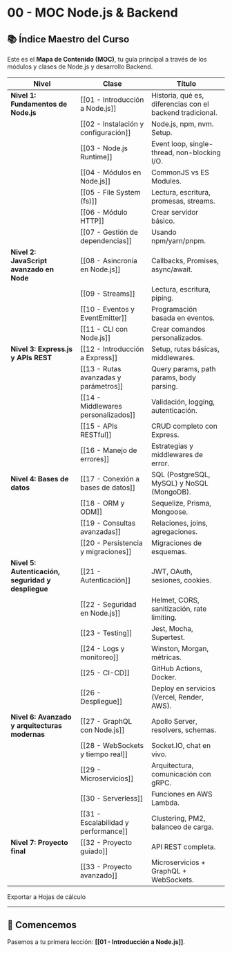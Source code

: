 # 00 - MOC Node.js & Backend

## 📚 Índice Maestro del Curso

Este es el **Mapa de Contenido (MOC)**, tu guía principal a través de los módulos y clases de Node.js y desarrollo Backend.

| Nivel                                              | Clase                                 | Título                                                    |
| -------------------------------------------------- | ------------------------------------- | --------------------------------------------------------- |
| **Nivel 1: Fundamentos de Node.js**                | [[01 - Introducción a Node.js]]       | Historia, qué es, diferencias con el backend tradicional. |
|                                                    | [[02 - Instalación y configuración]]  | Node.js, npm, nvm. Setup.                                 |
|                                                    | [[03 - Node.js Runtime]]              | Event loop, single-thread, non-blocking I/O.              |
|                                                    | [[04 - Módulos en Node.js]]           | CommonJS vs ES Modules.                                   |
|                                                    | [[05 - File System (fs)]]             | Lectura, escritura, promesas, streams.                    |
|                                                    | [[06 - Módulo HTTP]]                  | Crear servidor básico.                                    |
|                                                    | [[07 - Gestión de dependencias]]      | Usando npm/yarn/pnpm.                                     |
| **Nivel 2: JavaScript avanzado en Node**           | [[08 - Asincronía en Node.js]]        | Callbacks, Promises, async/await.                         |
|                                                    | [[09 - Streams]]                      | Lectura, escritura, piping.                               |
|                                                    | [[10 - Eventos y EventEmitter]]       | Programación basada en eventos.                           |
|                                                    | [[11 - CLI con Node.js]]              | Crear comandos personalizados.                            |
| **Nivel 3: Express.js y APIs REST**                | [[12 - Introducción a Express]]       | Setup, rutas básicas, middlewares.                        |
|                                                    | [[13 - Rutas avanzadas y parámetros]] | Query params, path params, body parsing.                  |
|                                                    | [[14 - Middlewares personalizados]]   | Validación, logging, autenticación.                       |
|                                                    | [[15 - APIs RESTful]]                 | CRUD completo con Express.                                |
|                                                    | [[16 - Manejo de errores]]            | Estrategias y middlewares de error.                       |
| **Nivel 4: Bases de datos**                        | [[17 - Conexión a bases de datos]]    | SQL (PostgreSQL, MySQL) y NoSQL (MongoDB).                |
|                                                    | [[18 - ORM y ODM]]                    | Sequelize, Prisma, Mongoose.                              |
|                                                    | [[19 - Consultas avanzadas]]          | Relaciones, joins, agregaciones.                          |
|                                                    | [[20 - Persistencia y migraciones]]   | Migraciones de esquemas.                                  |
| **Nivel 5: Autenticación, seguridad y despliegue** | [[21 - Autenticación]]                | JWT, OAuth, sesiones, cookies.                            |
|                                                    | [[22 - Seguridad en Node.js]]         | Helmet, CORS, sanitización, rate limiting.                |
|                                                    | [[23 - Testing]]                      | Jest, Mocha, Supertest.                                   |
|                                                    | [[24 - Logs y monitoreo]]             | Winston, Morgan, métricas.                                |
|                                                    | [[25 - CI-CD]]                        | GitHub Actions, Docker.                                   |
|                                                    | [[26 - Despliegue]]                   | Deploy en servicios (Vercel, Render, AWS).                |
| **Nivel 6: Avanzado y arquitecturas modernas**     | [[27 - GraphQL con Node.js]]          | Apollo Server, resolvers, schemas.                        |
|                                                    | [[28 - WebSockets y tiempo real]]     | Socket.IO, chat en vivo.                                  |
|                                                    | [[29 - Microservicios]]               | Arquitectura, comunicación con gRPC.                      |
|                                                    | [[30 - Serverless]]                   | Funciones en AWS Lambda.                                  |
|                                                    | [[31 - Escalabilidad y performance]]  | Clustering, PM2, balanceo de carga.                       |
| **Nivel 7: Proyecto final**                        | [[32 - Proyecto guiado]]              | API REST completa.                                        |
|                                                    | [[33 - Proyecto avanzado]]            | Microservicios + GraphQL + WebSockets.                    |

Exportar a Hojas de cálculo

---

## 🚀 Comencemos

Pasemos a tu primera lección: **[[01 - Introducción a Node.js]]**.